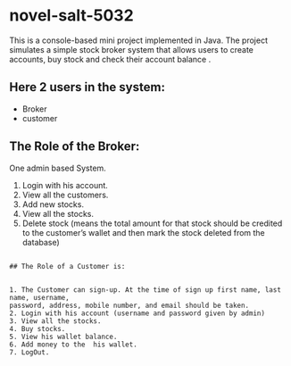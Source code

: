 # novel-salt-5032
This is a console-based mini project implemented in Java. The project simulates a simple stock broker system that allows users to create accounts, buy stock  and check their account balance .


## Here 2 users in the system:

- Broker
- customer

## The Role of the Broker:

 One admin based System.

1. Login with his account.
2. View all the customers.
3. Add new stocks.
4. View all the stocks.
5. Delete stock (means the total amount for that stock should be credited to the
customer’s wallet and then mark the stock deleted from the database)
```

## The Role of a Customer is:


1. The Customer can sign-up. At the time of sign up first name, last name, username,
password, address, mobile number, and email should be taken.
2. Login with his account (username and password given by admin)
3. View all the stocks.
4. Buy stocks.
5. View his wallet balance.
6. Add money to the  his wallet.
7. LogOut.
```
